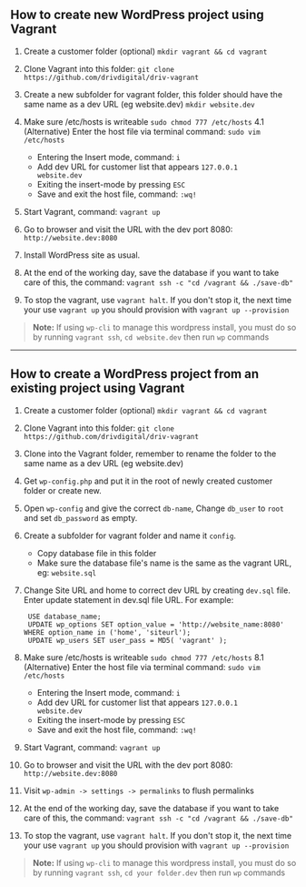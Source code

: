 ## How to create new WordPress project using Vagrant

1. Create a customer folder (optional) `mkdir vagrant && cd vagrant`

2. Clone Vagrant into this folder: `git clone https://github.com/drivdigital/driv-vagrant`

3. Create a new subfolder for vagrant folder, this folder should have the same name as a dev URL (eg website.dev) `mkdir website.dev`

4. Make sure /etc/hosts is writeable `sudo chmod 777 /etc/hosts`
4.1 (Alternative)  Enter the host file via terminal command: `sudo vim /etc/hosts`
	- Entering the Insert mode, command: `i`
	- Add dev URL for customer list that appears `127.0.0.1      website.dev`
	- Exiting the insert-mode by pressing `ESC`
	- Save and exit the host file, command: `:wq!`

5. Start Vagrant, command: `vagrant up`

6. Go to browser and visit the URL with the dev port 8080: `http://website.dev:8080`

7. Install WordPress site as usual.

8. At the end of the working day, save the database if you want to take care of this, the command: `vagrant ssh -c "cd /vagrant && ./save-db"`

9. To stop the vagrant, use `vagrant halt`. If you don't stop it, the next time your use `vagrant up` you should provision with `vagrant up --provision` 

> **Note:** If using `wp-cli` to manage this wordpress install, you must do so by running `vagrant ssh`, `cd website.dev` then run `wp` commands 

---------------------------------------------------------------------------------


## How to create a WordPress project from an existing project using Vagrant

1. Create a customer folder (optional) `mkdir vagrant && cd vagrant`

2. Clone Vagrant into this folder: `git clone https://github.com/drivdigital/driv-vagrant`

3. Clone into the Vagrant folder, remember to rename the folder to the same name as a dev URL (eg website.dev)

4. Get `wp-config.php` and put it in the root of newly created customer folder or create new.

5. Open `wp-config` and give the correct `db-name`, Change `db_user` to `root` and set `db_password` as empty.

6. Create a subfolder for vagrant folder and name it `config`.
	- Copy database file in this folder
	- Make sure the database file's name is the same as the vagrant URL, eg: `website.sql`

7. Change Site URL and home to correct dev URL by creating `dev.sql` file. Enter update statement in dev.sql file URL. For example:

		USE database_name;
		UPDATE wp_options SET option_value = 'http://website_name:8080' WHERE option_name in ('home', 'siteurl');
		UPDATE wp_users SET user_pass = MD5( 'vagrant' );


8. Make sure /etc/hosts is writeable `sudo chmod 777 /etc/hosts`
8.1 (Alternative) Enter the host file via terminal command: `sudo vim /etc/hosts`
	- Entering the Insert mode, command: `i`
	- Add dev URL for customer list that appears `127.0.0.1      website.dev`
	- Exiting the insert-mode by pressing `ESC`
	- Save and exit the host file, command: `:wq!`


9. Start Vagrant, command: `vagrant up`

10. Go to browser and visit the URL with the dev port 8080: `http://website.dev:8080`

11. Visit `wp-admin -> settings -> permalinks` to flush permalinks

12. At the end of the working day, save the database if you want to take care of this, the command: `vagrant ssh -c "cd /vagrant && ./save-db"`

13. To stop the vagrant, use `vagrant halt`. If you don't stop it, the next time your use `vagrant up` you should provision with `vagrant up --provision` 

> **Note:** If using `wp-cli` to manage this wordpress install, you must do so by running `vagrant ssh`, `cd your folder.dev` then run `wp` commands 
